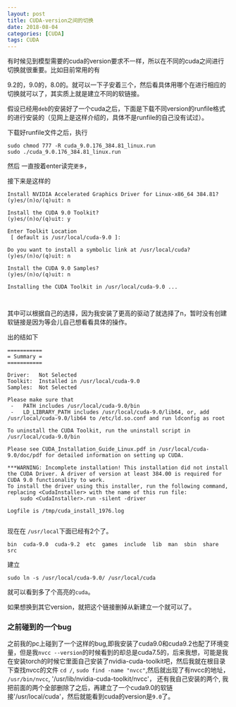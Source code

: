 ```yaml
---
layout: post
title: CUDA-version之间的切换
date: 2018-08-04
categories: [CUDA]
tags: CUDA
---
```

<!--more-->


有时候见到模型需要的cuda的version要求不一样，所以在不同的cuda之间进行切换就很重要。比如目前常用的有

9.2的，9.0的，8.0的。就可以一下子安着三个，然后看具体用哪个在进行相应的切换就可以了，其实质上就是建立不同的软链接。

假设已经用`deb`的安装好了一个cuda之后，下面是下载不同version的runfile格式的进行安装的（见网上是这样介绍的，具体不是runfile的自己没有试过）。

下载好runfile文件之后，执行

```
sudo chmod 777 -R cuda_9.0.176_384.81_linux.run 
sudo ./cuda_9.0.176_384.81_linux.run 

```

然后 一直按着enter读完`更多`，

接下来是这样的

```
Install NVIDIA Accelerated Graphics Driver for Linux-x86_64 384.81?
(y)es/(n)o/(q)uit: n

Install the CUDA 9.0 Toolkit?
(y)es/(n)o/(q)uit: y

Enter Toolkit Location
 [ default is /usr/local/cuda-9.0 ]: 

Do you want to install a symbolic link at /usr/local/cuda?
(y)es/(n)o/(q)uit: n

Install the CUDA 9.0 Samples?
(y)es/(n)o/(q)uit: n

Installing the CUDA Toolkit in /usr/local/cuda-9.0 ...



```

其中可以根据自己的选择，因为我安装了更高的驱动了就选择了n，暂时没有创建软链接是因为等会儿自己想看看具体的操作。

出的结如下

```
===========
= Summary =
===========

Driver:   Not Selected
Toolkit:  Installed in /usr/local/cuda-9.0
Samples:  Not Selected

Please make sure that
 -   PATH includes /usr/local/cuda-9.0/bin
 -   LD_LIBRARY_PATH includes /usr/local/cuda-9.0/lib64, or, add /usr/local/cuda-9.0/lib64 to /etc/ld.so.conf and run ldconfig as root

To uninstall the CUDA Toolkit, run the uninstall script in /usr/local/cuda-9.0/bin

Please see CUDA_Installation_Guide_Linux.pdf in /usr/local/cuda-9.0/doc/pdf for detailed information on setting up CUDA.

***WARNING: Incomplete installation! This installation did not install the CUDA Driver. A driver of version at least 384.00 is required for CUDA 9.0 functionality to work.
To install the driver using this installer, run the following command, replacing <CudaInstaller> with the name of this run file:
    sudo <CudaInstaller>.run -silent -driver

Logfile is /tmp/cuda_install_1976.log


```

现在在 `/usr/local`下面已经有2个了。

`bin  cuda-9.0  cuda-9.2  etc  games  include  lib  man  sbin  share  src`

建立

`sudo ln -s /usr/local/cuda-9.0/ /usr/local/cuda`

就可以看到多了个高亮的`cuda`。

如果想换到其它version，就把这个链接删掉从新建立一个就可以了。

### 之前碰到的一个bug
之前我的pc上碰到了一个这样的bug,即我安装了cuda9.0和cuda9.2也配了环境变量，但是我`nvcc --version`的时候看到的却总是cuda7.5的，后来我想，可能是我在安装torch的时候它里面自己安装了nvidia-cuda-toolkit吧，然后我就在根目录下查找nvcc的文件
`cd /`, `sudo find -name "nvcc"`,然后就出现了有nvcc的地址，
`/usr/bin/nvcc`, '/usr/lib/nvidia-cuda-toolkit/nvcc'， 还有我自己安装的两个,
我把前面的两个全部删除了之后，再建立了一个cuda9.0的软链接'/usr/local/cuda'，然后就能看到cuda的version是`9.0`了。


